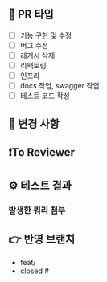 ## 📝 PR 타입
- [ ] 기능 구현 및 수정
- [ ] 버그 수정
- [ ] 레거시 삭제
- [ ] 리팩토링
- [ ] 인프라
- [ ] docs 작업, swagger 작업
- [ ] 테스트 코드 작성

## 📢 변경 사항
<!-- 로그인 시, 구글 소셜 로그인 기능을 추가했습니다. 와 같이 작성합니다 -->


## ❗️To Reviewer
<!-- review 받고 싶은 point를 작성합니다 -->


## ⚙️ 테스트 결과
<!-- local에서 postman으로 요청한 결과를 첨부합니다, postman을 사용하지 않으면 관련 화면 캡쳐 -->

### 발생한 쿼리 첨부


## 👉 반영 브랜치
<!-- feat/#issue -> dev와 같이 반영 브랜치를 표시합니다 -->
<!-- closed #issue로 merge되면 issue가 자동으로 close되게 해줍니다 -->
- feat/
- closed #

